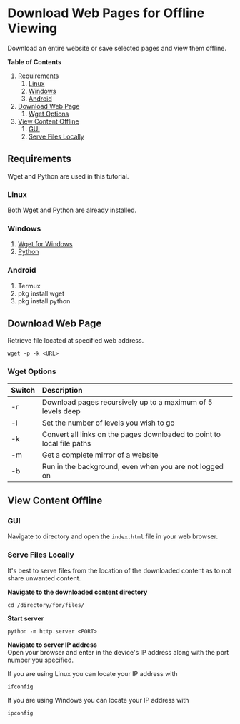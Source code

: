 # Download Web Pages for Offline Viewing
Download an entire website or save selected pages and view them offline.

**Table of Contents**  
1. [Requirements](#requirements)
    1. [Linux](#linux)
    2. [Windows](#windows)
    3. [Android](#android)
2. [Download Web Page](#download-web-page)
    1. [Wget Options](#wget-options)
3. [View Content Offline](#view-content-offline)
    1. [GUI](#gui)
    2. [Serve Files Locally](#serve-files-locally)

## Requirements
Wget and Python are used in this tutorial.

### Linux
Both Wget and Python are already installed.

### Windows
1. [Wget for Windows](https://eternallybored.org/misc/wget/)
2. [Python](https://www.python.org/downloads/)

### Android
1. Termux
2. pkg install wget
3. pkg install python

## Download Web Page
Retrieve file located at specified web address.
```shell
wget -p -k <URL>
```
### Wget Options

| Switch | Description |
|:-------|:------------|
| -r     | Download pages recursively up to a maximum of 5 levels deep |
| -l     | Set the number of levels you wish to go |
| -k     | Convert all links on the pages downloaded to point to local file paths |
| -m     | Get a complete mirror of a website |
| -b     | Run in the background, even when you are not logged on |

## View Content Offline

### GUI
Navigate to directory and open  the `index.html` file in your web browser.

### Serve Files Locally
It's best to serve files from the location of the downloaded content as to not share unwanted content.

**Navigate to the downloaded content directory**  
```shell
cd /directory/for/files/
```

**Start server**  
```shell
python -m http.server <PORT>
```

**Navigate to server IP address**  
Open your browser and enter in the device's IP address along with the port number you specified.

If you are using Linux you can locate your IP address with
```shell
ifconfig
```

If you are using Windows you can locate your IP address with
```shell
ipconfig
```
